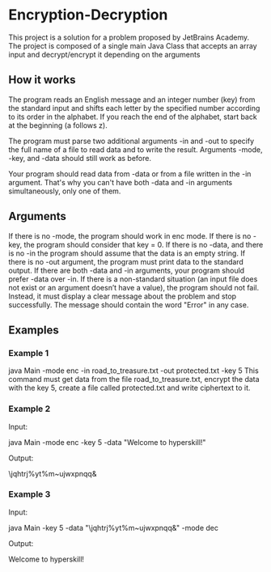 # Encryption-Decryption

This project is a solution for a problem proposed by JetBrains Academy.
The project is composed of a single main Java Class that accepts an array input and decrypt/encrypt it depending on the arguments

## How it works

The program reads an English message and an integer number (key) from the standard input and shifts each letter by the specified
number according to its order in the alphabet. If you reach the end of the alphabet, start back at the beginning (a follows z).

The program must parse two additional arguments -in and -out to specify the full name of a file to read data and to write the result.
Arguments -mode, -key, and -data should still work as before.

Your program should read data from -data or from a file written in the -in argument.
That's why you can't have both -data and -in arguments simultaneously, only one of them.

## Arguments

If there is no -mode, the program should work in enc mode.
If there is no -key, the program should consider that key = 0.
If there is no -data, and there is no -in the program should assume that the data is an empty string.
If there is no -out argument, the program must print data to the standard output.
If there are both -data and -in arguments, your program should prefer -data over -in.
If there is a non-standard situation (an input file does not exist or an argument doesn’t have a value), the program should not fail.
Instead, it must display a clear message about the problem and stop successfully.
The message should contain the word "Error" in any case.

## Examples

### Example 1

java Main -mode enc -in road_to_treasure.txt -out protected.txt -key 5
This command must get data from the file road_to_treasure.txt, encrypt the data with the key 5, create a file called protected.txt and write ciphertext to it.

### Example 2

Input:

java Main -mode enc -key 5 -data "Welcome to hyperskill!"

Output:

\jqhtrj%yt%m~ujwxpnqq&

### Example 3

Input:

java Main -key 5 -data "\jqhtrj%yt%m~ujwxpnqq&" -mode dec

Output:

Welcome to hyperskill!
